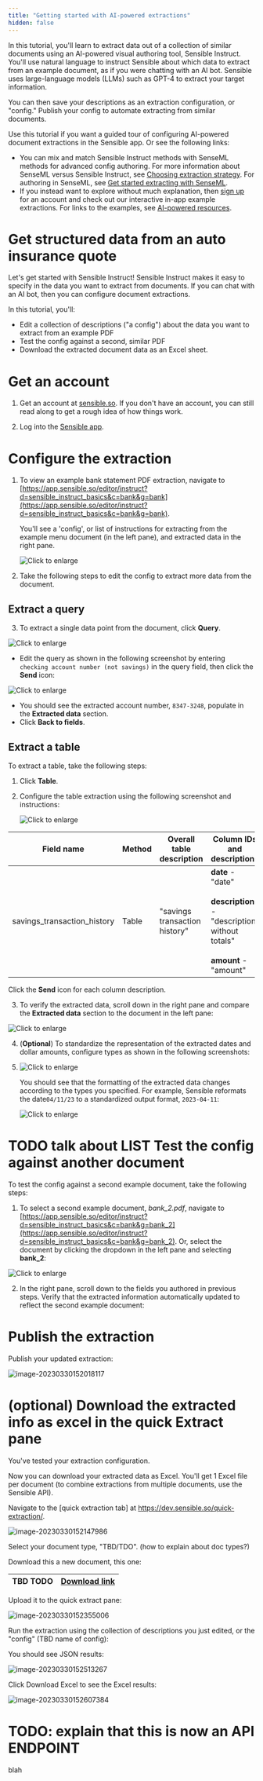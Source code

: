 ```yaml
---
title: "Getting started with AI-powered extractions"
hidden: false
---
```


In this tutorial, you'll learn to extract data out of a collection of similar documents using an AI-powered visual authoring tool, Sensible Instruct. You'll use natural language to instruct Sensible about which data to extract from an example document, as if you were chatting with an AI bot. Sensible uses large-language models (LLMs) such as GPT-4 to extract your target information.

You can then save your descriptions as an extraction configuration, or "config." Publish your config to automate extracting from similar documents.  

Use this tutorial if you want a guided tour of configuring AI-powered document extractions in the Sensible app. Or see the following links:

- You can mix and match Sensible Instruct methods with SenseML methods for advanced config authoring.  For more information about SenseML versus Sensible Instruct, see [Choosing extraction strategy](doc:author). For authoring in SenseML, see [Get started extracting with SenseML](doc:getting-started).
- If you instead want to explore without much explanation, then [sign up](https://app.sensible.so/register) for an account and check out our interactive in-app example extractions. For links to the examples, see [AI-powered resources](doc:no-code).

Get structured data from an auto insurance quote
===

Let's get started with Sensible Instruct! Sensible Instruct makes it easy to specify in the data you want to extract from documents. If you can chat with an AI bot, then you can configure document extractions. 

 In this tutorial, you'll:

- Edit a collection of descriptions ("a config") about the data you want to extract from an example PDF
- Test the config against a second, similar PDF
- Download the extracted document data as an Excel sheet. 

Get an account
====

1. Get an account at [sensible.so](https://app.sensible.so/register).  If you don't have an account, you can still read along to get a rough idea of how things work.

2. Log into the [Sensible app](https://app.sensible.so/signin/).

Configure the extraction
====

1. To view an example bank statement PDF extraction, navigate to [https://app.sensible.so/editor/instruct?d=sensible_instruct_basics&c=bank&g=bank](https://app.sensible.so/editor/instruct?d=sensible_instruct_basics&c=bank&g=bank). 

   You'll see a 'config', or list of instructions for extracting from the example menu document (in the left pane), and extracted data in the right pane.

   ![Click to enlarge](https://raw.githubusercontent.com/sensible-hq/sensible-docs/instruct/readme-sync/assets/v0/images/final/quickstart_instruct_1.png)
   
   
   
2. Take the following steps to edit the config to extract more data from the document.
   
Extract a query
-----

3. To extract a single data point from the document, click **Query**.

![Click to enlarge](https://raw.githubusercontent.com/sensible-hq/sensible-docs/instruct/readme-sync/assets/v0/images/final/quickstart_instruct_2.png)

  - Edit the query as shown in the following screenshot by entering `checking account number (not savings)` in the query field, then click the **Send** icon:

![Click to enlarge](https://raw.githubusercontent.com/sensible-hq/sensible-docs/instruct/readme-sync/assets/v0/images/final/quickstart_instruct_3.png)

- You should see the extracted account number, `8347-3248`, populate in the **Extracted data** section.
- Click **Back to fields**.

Extract a table
-----

To extract a table, take the following steps:

1. Click  **Table**.

2. Configure the table extraction using the following screenshot and instructions:

   ![Click to enlarge](https://raw.githubusercontent.com/sensible-hq/sensible-docs/instruct/readme-sync/assets/v0/images/final/quickstart_instruct_4.png)

| Field name                  | Method | Overall table description     | Column IDs and descriptions                                  |
| --------------------------- | ------ | ----------------------------- | ------------------------------------------------------------ |
| savings_transaction_history | Table  | "savings transaction history" | **date** - "date"<br/><br/>**description** - "description without totals"<br/><br/>**amount** - "amount" |

Click the **Send** icon for each column description.

3.  To verify the extracted data, scroll down in the right pane and compare the **Extracted data** section to the document in the left pane:

   ![Click to enlarge](https://raw.githubusercontent.com/sensible-hq/sensible-docs/instruct/readme-sync/assets/v0/images/final/quickstart_instruct_5.png)

4. (**Optional**) To standardize the representation of the extracted dates and dollar amounts, configure types as shown in the following screenshots:

5. ![Click to enlarge](https://raw.githubusercontent.com/sensible-hq/sensible-docs/instruct/readme-sync/assets/v0/images/final/quickstart_instruct_6.png)

   You should see that the formatting of the extracted data changes according to the types you specified. For example, Sensible reformats the date`04/11/23` to a standardized output format, `2023-04-11`:

   ![Click to enlarge](https://raw.githubusercontent.com/sensible-hq/sensible-docs/instruct/readme-sync/assets/v0/images/final/quickstart_instruct_7.png)

TODO talk about LIST
Test the config against another document
===

To test the config against a second example document, take the following steps:

1. To select a second example document, *bank_2.pdf*, navigate to [https://app.sensible.so/editor/instruct?d=sensible_instruct_basics&c=bank&g=bank_2](https://app.sensible.so/editor/instruct?d=sensible_instruct_basics&c=bank&g=bank_2). Or, select the document by clicking the dropdown in the left pane and selecting  **bank_2**:

![Click to enlarge](https://raw.githubusercontent.com/sensible-hq/sensible-docs/instruct/readme-sync/assets/v0/images/final/quickstart_instruct_8.png)

2. In the right pane, scroll down to the fields you authored in previous steps. Verify that the extracted information automatically updated to reflect the second example document: 


Publish the extraction
===

Publish your updated extraction:

![image-20230330152018117](C:\Users\franc\AppData\Roaming\Typora\typora-user-images\image-20230330152018117.png)

(optional) Download the extracted info as excel in the quick Extract pane
===

You've tested your extraction configuration.

Now you can download your extracted data as Excel. You'll get 1 Excel file per document (to combine extractions from multiple documents, use the Sensible API).

Navigate to the [quick extraction tab] at  https://dev.sensible.so/quick-extraction/.



![image-20230330152147986](C:\Users\franc\AppData\Roaming\Typora\typora-user-images\image-20230330152147986.png)



Select your document type, "TBD/TDO". (how to explain about doc types?)



Download this a new document, this one:

| TBD TODO | [Download link](https://github.com/sensible-hq/sensible-docs/blob/main/readme-sync/assets/v0/pdfs/tbd_todo.pdf) |
| -------- | ------------------------------------------------------------ |

Upload it to the quick extract pane:

![image-20230330152355006](C:\Users\franc\AppData\Roaming\Typora\typora-user-images\image-20230330152355006.png)

Run the extraction using the collection of descriptions you just edited, or the "config" (TBD name of config):

You should see JSON results:



![image-20230330152513267](C:\Users\franc\AppData\Roaming\Typora\typora-user-images\image-20230330152513267.png)

Click Download Excel to see the Excel results:



![image-20230330152607384](C:\Users\franc\AppData\Roaming\Typora\typora-user-images\image-20230330152607384.png)



TODO: explain that this is now an API ENDPOINT
===

blah



 